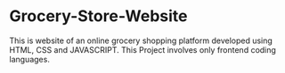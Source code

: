 # Grocery-Store-Website
This is website of an online grocery shopping platform developed using HTML, CSS and JAVASCRIPT. This Project involves only frontend coding languages.
